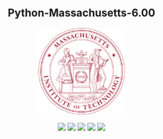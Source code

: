 
<div align="center">
<h2> Python-Massachusetts-6.00 </h2>
<img src='_/MIT_Seal.svg.png'  width="175" />
<p align="center">
	<a href="https://img.shields.io/github/languages/top/Ahmed-Hamdy101/Python-Massachusetts-6.00"> <img src="https://img.shields.io/github/languages/top/Ahmed-Hamdy101/Python-Massachusetts-6.00"/></a>
	<a href="https://img.shields.io/github/stars/Ahmed-Hamdy101/Python-Massachusetts-6.00?style=social"> <img src="https://img.shields.io/github/stars/Ahmed-Hamdy101/Python-Massachusetts-6.00?style=social"/></a>
	<a href="https://img.shields.io/github/repo-size/Ahmed-Hamdy10M1/Python-Massachusetts-6.00?style=plastic"> <img src="https://img.shields.io/github/repo-size/Ahmed-Hamdy101/Python-Massachusetts-6.00?style=plastic"/></a> <a href="https://twitter.com/Torn40535516"><img src="https://img.shields.io/twitter/url?style=social&url=https%3A%2F%2Fimg.shields.io%2Ftwitter%2Furl%3Fstyle%3Dsocial%26url%3D%252FTorn40535516"  height="20"/></a>
<img src="https://img.shields.io/github/watchers/Ahmed-Hamdy101/Python-Massachusetts-6.00?style=social"  height="20"/></a>
</p>
</div>
